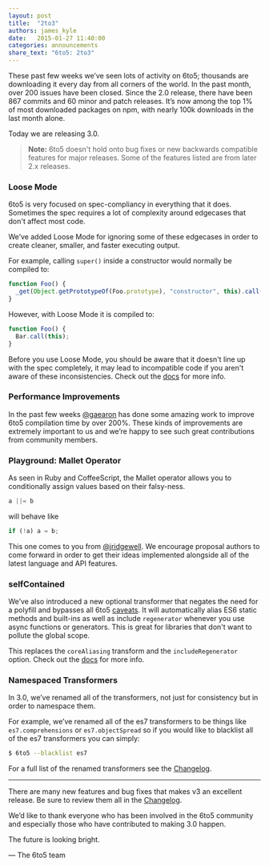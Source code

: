```yaml
---
layout: post
title:  "2to3"
authors: james_kyle
date:   2015-01-27 11:40:00
categories: announcements
share_text: "6to5: 2to3"
---
```


These past few weeks we’ve seen lots of activity on 6to5; thousands are downloading it every day from all corners of the world. In the past month, over 200 issues have been closed. Since the 2.0 release, there have been 867 commits and 60 minor and patch releases. It’s now among the top 1% of most downloaded packages on npm, with nearly 100k downloads in the last month alone.

Today we are releasing 3.0.

<!--truncate-->

> **Note:** 6to5 doesn't hold onto bug fixes or new backwards compatible features for major releases. Some of the features listed are from later 2.x releases.

### Loose Mode

6to5 is very focused on spec-compliancy in everything that it does. Sometimes the spec requires a lot of complexity around edgecases that don't affect most code.

We’ve added Loose Mode for ignoring some of these edgecases in order to create cleaner, smaller, and faster executing output.

For example, calling `super()` inside a constructor would normally be compiled to:

```js title="JavaScript"
function Foo() {
  _get(Object.getPrototypeOf(Foo.prototype), "constructor", this).call(this);
}
```

However, with Loose Mode it is compiled to:

```js title="JavaScript"
function Foo() {
  Bar.call(this);
}
```

Before you use Loose Mode, you should be aware that it doesn't line up with the spec completely, it may lead to incompatible code if you aren't aware of these inconsistencies. Check out the [docs](https://hzoo.github.io/babel.github.io/docs/usage/loose/) for more info.

### Performance Improvements

In the past few weeks [@gaearon](https://github.com/gaearon) has done some amazing work to improve 6to5 compilation time by over 200%. These kinds of improvements are extremely important to us and we’re happy to see such great contributions from community members.

### Playground: Mallet Operator

As seen in Ruby and CoffeeScript, the Mallet operator allows you to conditionally assign values based on their falsy-ness.

```js title="JavaScript"
a ||= b
```

will behave like

```js title="JavaScript"
if (!a) a = b;
```

This one comes to you from [@jridgewell](https://github.com/jridgewell). We encourage proposal authors to come forward in order to get their ideas implemented alongside all of the latest language and API features.

### selfContained

We’ve also introduced a new optional transformer that negates the need for a polyfill and bypasses all 6to5 [caveats](https://hzoo.github.io/babel.github.io/docs/usage/caveats/). It will automatically alias ES6 static methods and built-ins as well as include `regenerator` whenever you use async functions or generators. This is great for libraries that don't want to pollute the global scope.

This replaces the `coreAliasing` transform and the `includeRegenerator` option. Check out the [docs](https://hzoo.github.io/babel.github.io/docs/usage/transformers#selfContained) for more info.

### Namespaced Transformers

In 3.0, we’ve renamed all of the transformers, not just for consistency but in order to namespace them.

For example, we’ve renamed all of the es7 transformers to be things like `es7.comprehensions` or `es7.objectSpread` so if you would like to blacklist all of the es7 transformers you can simply:

```sh title="Shell"
$ 6to5 --blacklist es7
```

For a full list of the renamed transformers see the [Changelog](https://github.com/6to5/6to5/blob/master/CHANGELOG.md#300).

---

There are many new features and bug fixes that makes v3 an excellent release. Be sure to review them all in the [Changelog](https://github.com/6to5/6to5/blob/master/CHANGELOG.md#300).

We’d like to thank everyone who has been involved in the 6to5 community and especially those who have contributed to making 3.0 happen.

The future is looking bright.

<p class="text-right">— The 6to5 team</p>
